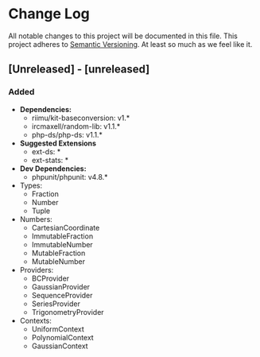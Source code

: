 # Change Log
All notable changes to this project will be documented in this file.
This project adheres to [Semantic Versioning](http://semver.org/). At least so much as we feel like it.

## [Unreleased] - [unreleased]
### Added
- **Dependencies:** 
  - riimu/kit-baseconversion: v1.*
  - ircmaxell/random-lib: v1.1.*
  - php-ds/php-ds: v1.1.*
- **Suggested Extensions**
  - ext-ds: *
  - ext-stats: *
- **Dev Dependencies:**
  - phpunit/phpunit: v4.8.*
- Types:
  - Fraction
  - Number
  - Tuple
- Numbers:
  - CartesianCoordinate
  - ImmutableFraction
  - ImmutableNumber
  - MutableFraction
  - MutableNumber
- Providers:
  - BCProvider
  - GaussianProvider
  - SequenceProvider
  - SeriesProvider
  - TrigonometryProvider
- Contexts:
  - UniformContext
  - PolynomialContext
  - GaussianContext